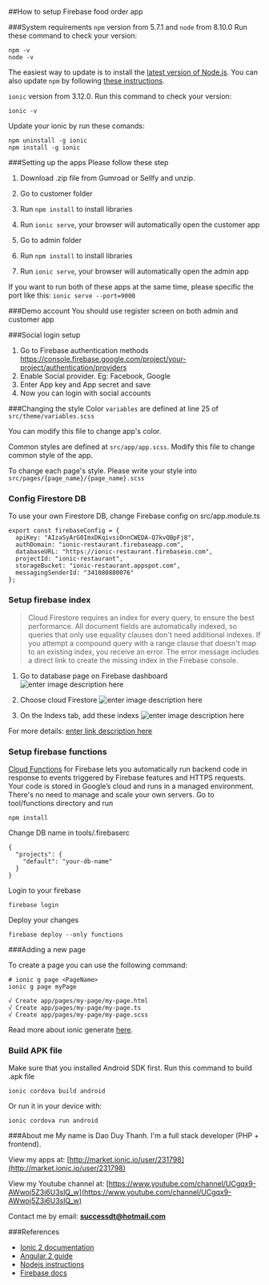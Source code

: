 ##How to setup Firebase food order app


###System requirements
 `npm` version from 5.7.1 and `node` from 8.10.0
Run these command to check your version:
```
npm -v
node -v
```
The easiest way to update is to install the [latest version of Node.js](https://nodejs.org/en/).
You can also update `npm` by following [these instructions](https://docs.npmjs.com/getting-started/installing-node#updating-npm). 


`ionic` version from 3.12.0. Run this command to check your version:
```
ionic -v
```
Update your ionic by run these comands:
```
npm uninstall -g ionic
npm install -g ionic
```


###Setting up the apps
Please follow these step

1. Download .zip file from Gumroad or Sellfy and unzip.

2. Go to customer folder  

3. Run ```npm install``` to install libraries

4. Run ```ionic serve```, your browser will automatically open the customer app

5. Go to admin folder  

6. Run ```npm install``` to install libraries

7. Run ```ionic serve```, your browser will automatically open the admin app

If you want to run both of these apps at the same time, please specific the port like this:
```ionic serve --port=9000```

###Demo account
You should use register screen on both admin and customer app

###Social login setup
1. Go to Firebase authentication methods https://console.firebase.google.com/project/your-project/authentication/providers
2. Enable Social provider. Eg: Facebook, Google
3. Enter App key and App secret and save
4. Now you can login with social accounts

###Changing the style
Color `variables` are defined at line 25 of `src/theme/variables.scss`

You can modify this file to change app's color. 

Common styles are defined at `src/app/app.scss`. Modify this file to change common style of the app.

To change each page's style. Please write your style into `src/pages/{page_name}/{page_name}.scss`

### Config Firestore DB 
To use your own Firestore DB, change Firebase config on src/app.module.ts

```
export const firebaseConfig = {
  apiKey: "AIzaSyArG0ImxDKqivsiOnnCWEDA-Q7kvQBpFj8",
  authDomain: "ionic-restaurant.firebaseapp.com",
  databaseURL: "https://ionic-restaurant.firebaseio.com",
  projectId: "ionic-restaurant",
  storageBucket: "ionic-restaurant.appspot.com",
  messagingSenderId: "341080880076"
};
```
### Setup firebase index

> Cloud Firestore requires an index for every query, to ensure the best performance. All document fields are automatically indexed, so queries that only use equality clauses don't need additional indexes. If you attempt a compound query with a range clause that doesn't map to an existing index, you receive an error. The error message includes a direct link to create the missing index in the Firebase console.
1. Go to database page on Firebase dashboard
![enter image description here](https://i.imgur.com/CSUabvt.png)

2. Choose cloud Firestore
![enter image description here](https://i.imgur.com/BCRwpv9.png)

3. On the Indexs tab, add these indexs
![enter image description here](https://i.imgur.com/ov6ltC5.png)

For more details: [enter link description here](https://firebase.google.com/docs/firestore/query-data/indexing)

### Setup firebase functions
[Cloud Functions](https://firebase.google.com/docs/functions/) for Firebase lets you automatically run backend code in response to events triggered by Firebase features and HTTPS requests. Your code is stored in Google’s cloud and runs in a managed environment. There's no need to manage and scale your own servers.
Go to tool/functions directory and run
```
npm install
```

Change DB name in tools/.firebaserc

```
{
  "projects": {
    "default": "your-db-name"
  }
}

```

Login to your firebase

```
firebase login
```

Deploy your changes
```
firebase deploy --only functions
```

###Adding a new page

To create a page you can use the following command:
```
# ionic g page <PageName>
ionic g page myPage

√ Create app/pages/my-page/my-page.html
√ Create app/pages/my-page/my-page.ts
√ Create app/pages/my-page/my-page.scss
```
Read more about ionic generate [here](https://ionicframework.com/docs/v2/cli/generate/).

### Build APK file
Make sure that you installed Android SDK first.
Run this command to build .apk file
```
ionic cordova build android
```
Or run it in your device with:
```
ionic cordova run android
```


###About me
My name is Dao Duy Thanh. I'm a full stack developer (PHP + frontend).

View my apps at: [http://market.ionic.io/user/231798](http://market.ionic.io/user/231798)

View my Youtube channel at: [https://www.youtube.com/channel/UCgqx9-AWwoj5Z3i6U3slQ_w](https://www.youtube.com/channel/UCgqx9-AWwoj5Z3i6U3slQ_w)

Contact me by email: **successdt@hotmail.com**

###References

 - [Ionic 2 documentation](https://ionicframework.com/docs/v2/)
 - [Angular 2 guide](https://angular.io/docs/ts/latest/guide/)
 - [Nodejs instructions](https://docs.npmjs.com/getting-started/installing-node#updating-npm)
 - [Firebase docs](https://firebase.google.com/docs/web/setup)